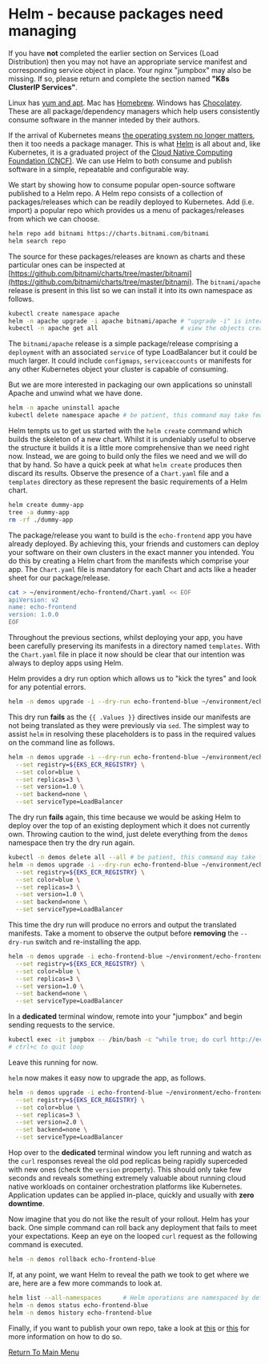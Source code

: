 # Helm - because packages need managing

If you have **not** completed the earlier section on Services (Load Distribution) then you may not have an appropriate service manifest and corresponding service object in place.
Your nginx "jumpbox" may also be missing.
If so, please return and complete the section named **"K8s ClusterIP Services"**.

Linux has [yum and apt](https://www.baeldung.com/linux/yum-and-apt).
Mac has [Homebrew](https://brew.sh/).
Windows has [Chocolatey](https://chocolatey.org/).
These are all package/dependency managers which help users consistently consume software in the manner inteded by their authors.

If the arrival of Kubernetes means [the operating system no longer matters](https://www.infoworld.com/article/3322120/sorry-linux-kubernetes-is-now-the-os-that-matters.html), then it too needs a package manager.
This is what [Helm](https://helm.sh/) is all about and, like Kubernetes, it is a graduated project of the [Cloud Native Computing Foundation (CNCF)](https://www.cncf.io/).
We can use Helm to both consume and publish software in a simple, repeatable and configurable way.

We start by showing how to consume popular open-source software published to a Helm repo.
A Helm repo consists of a collection of packages/releases which can be readily deployed to Kubernetes.
Add (i.e. import) a popular repo which provides us a menu of packages/releases from which we can choose.
```bash
helm repo add bitnami https://charts.bitnami.com/bitnami
helm search repo
```

The source for these packages/releases are known as charts and these particular ones can be inspected at [https://github.com/bitnami/charts/tree/master/bitnami](https://github.com/bitnami/charts/tree/master/bitnami).
The `bitnami/apache` release is present in this list so we can install it into its own namespace as follows.
```bash
kubectl create namespace apache
helm -n apache upgrade -i apache bitnami/apache # "upgrade -i" is interpreted as install or upgrade, as necessary
kubectl -n apache get all                       # view the objects created
```

The `bitnami/apache` release is a simple package/release comprising a `deployment` with an associated `service` of type LoadBalancer but it could be much larger.
It could include `configmaps`, `serviceaccounts` or manifests for any other Kubernetes object your cluster is capable of consuming.

But we are more interested in packaging our own applications so uninstall Apache and unwind what we have done.
```bash
helm -n apache uninstall apache
kubectl delete namespace apache # be patient, this command may take few moments
```

Helm tempts us to get us started with the `helm create` command which builds the skeleton of a new chart.
Whilst it is undeniably useful to observe the structure it builds it is a little more comprehensive than we need right now.
Instead, we are going to build only the files we need and we will do that by hand.
So have a quick peek at what `helm create` produces then discard its results.
Observe the presence of a `Chart.yaml` file and a `templates` directory as these represent the basic requirements of a Helm chart.
```bash
helm create dummy-app
tree -a dummy-app
rm -rf ./dummy-app
```

The package/release you want to build is the `echo-frontend` app you have already deployed.
By achieving this, your friends and customers can deploy your software on their own clusters in the exact manner you intended.
You do this by creating a Helm chart from the manifests which comprise your app.
The `Chart.yaml` file is mandatory for each Chart and acts like a header sheet for our package/release.
```bash
cat > ~/environment/echo-frontend/Chart.yaml << EOF
apiVersion: v2
name: echo-frontend
version: 1.0.0
EOF
```

Throughout the previous sections, whilst deploying your app, you have been carefully preserving its manifests in a directory named `templates`.
With the `Chart.yaml` file in place it now should be clear that our intention was always to deploy apps using Helm.

Helm provides a dry run option which allows us to "kick the tyres" and look for any potential errors.
```bash
helm -n demos upgrade -i --dry-run echo-frontend-blue ~/environment/echo-frontend/
```

This dry run **fails** as the `{{ .Values }}` directives inside our manifests are not being translated as they were previously via `sed`.
The simplest way to assist `helm` in resolving these placeholders is to pass in the required values on the command line as follows.
```bash
helm -n demos upgrade -i --dry-run echo-frontend-blue ~/environment/echo-frontend/ \
  --set registry=${EKS_ECR_REGISTRY} \
  --set color=blue \
  --set replicas=3 \
  --set version=1.0 \
  --set backend=none \
  --set serviceType=LoadBalancer
```

The dry run **fails** again, this time because we would be asking Helm to deploy over the top of an existing deployment which it does not currently own.
Throwing caution to the wind, just delete everything from the `demos` namespace then try the dry run again.
```bash
kubectl -n demos delete all --all # be patient, this command may take few moments
helm -n demos upgrade -i --dry-run echo-frontend-blue ~/environment/echo-frontend/ \
  --set registry=${EKS_ECR_REGISTRY} \
  --set color=blue \
  --set replicas=3 \
  --set version=1.0 \
  --set backend=none \
  --set serviceType=LoadBalancer
```

This time the dry run will produce no errors and output the translated manifests.
Take a moment to observe the output before **removing** the `--dry-run` switch and re-installing the app.
```bash
helm -n demos upgrade -i echo-frontend-blue ~/environment/echo-frontend/ \
  --set registry=${EKS_ECR_REGISTRY} \
  --set color=blue \
  --set replicas=3 \
  --set version=1.0 \
  --set backend=none \
  --set serviceType=LoadBalancer
```

In a **dedicated** terminal window, remote into your "jumpbox" and begin sending requests to the service.
```bash
kubectl exec -it jumpbox -- /bin/bash -c "while true; do curl http://echo-frontend-blue.demos.svc.cluster.local:80; sleep 0.25; done"
# ctrl+c to quit loop
```

Leave this running for now.

`helm` now makes it easy now to upgrade the app, as follows.
```bash
helm -n demos upgrade -i echo-frontend-blue ~/environment/echo-frontend/ \
  --set registry=${EKS_ECR_REGISTRY} \
  --set color=blue \
  --set replicas=3 \
  --set version=2.0 \
  --set backend=none \
  --set serviceType=LoadBalancer
```

Hop over to the **dedicated** terminal window you left running and watch as the `curl` responses reveal the old pod replicas being rapidly superceded with new ones (check the `version` property).
This should only take few seconds and reveals something extremely valuable about running cloud native workloads on container orchestration platforms like Kubernetes.
Application updates can be applied in-place, quickly and usually with **zero downtime**.

Now imagine that you do not like the result of your rollout.
Helm has your back.
One simple command can roll back any deployment that fails to meet your expectations.
Keep an eye on the looped `curl` request as the following command is executed.
```bash
helm -n demos rollback echo-frontend-blue
```

If, at any point, we want Helm to reveal the path we took to get where we are, here are a few more commands to look at.
```bash
helm list --all-namespaces      # Helm operations are namespaced by default
helm -n demos status echo-frontend-blue
helm -n demos history echo-frontend-blue
```

Finally, if you want to publish your own repo, take a look at [this](https://medium.com/containerum/how-to-make-and-share-your-own-helm-package-50ae40f6c221) or [this](https://github.com/komljen/helm-charts) for more information on how to do so.

[Return To Main Menu](/README.md)
